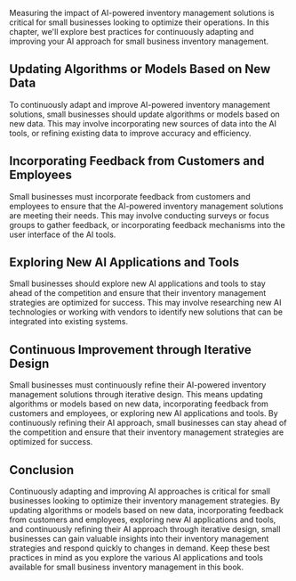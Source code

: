 
Measuring the impact of AI-powered inventory management solutions is critical for small businesses looking to optimize their operations. In this chapter, we'll explore best practices for continuously adapting and improving your AI approach for small business inventory management.

Updating Algorithms or Models Based on New Data
-----------------------------------------------

To continuously adapt and improve AI-powered inventory management solutions, small businesses should update algorithms or models based on new data. This may involve incorporating new sources of data into the AI tools, or refining existing data to improve accuracy and efficiency.

Incorporating Feedback from Customers and Employees
---------------------------------------------------

Small businesses must incorporate feedback from customers and employees to ensure that the AI-powered inventory management solutions are meeting their needs. This may involve conducting surveys or focus groups to gather feedback, or incorporating feedback mechanisms into the user interface of the AI tools.

Exploring New AI Applications and Tools
---------------------------------------

Small businesses should explore new AI applications and tools to stay ahead of the competition and ensure that their inventory management strategies are optimized for success. This may involve researching new AI technologies or working with vendors to identify new solutions that can be integrated into existing systems.

Continuous Improvement through Iterative Design
-----------------------------------------------

Small businesses must continuously refine their AI-powered inventory management solutions through iterative design. This means updating algorithms or models based on new data, incorporating feedback from customers and employees, or exploring new AI applications and tools. By continuously refining their AI approach, small businesses can stay ahead of the competition and ensure that their inventory management strategies are optimized for success.

Conclusion
----------

Continuously adapting and improving AI approaches is critical for small businesses looking to optimize their inventory management strategies. By updating algorithms or models based on new data, incorporating feedback from customers and employees, exploring new AI applications and tools, and continuously refining their AI approach through iterative design, small businesses can gain valuable insights into their inventory management strategies and respond quickly to changes in demand. Keep these best practices in mind as you explore the various AI applications and tools available for small business inventory management in this book.
